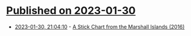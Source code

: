 # [Published on 2023-01-30](index.md)

* [2023-01-30, 21:04:10](https://news.ycombinator.com/item?id=34586357) - [A Stick Chart from the Marshall Islands (2016)](https://www.sapiens.org/culture/stick-chart-marshall-islands/)
